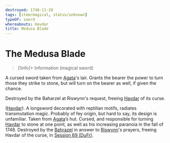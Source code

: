 ```yaml
---
destroyed: 1748-11-20
tags: [item/magical, status/unknown]
typeOf: sword
whereabouts: Havdar
title: Medusa Blade
---
```

# The Medusa Blade
>[!info]+ Information
> (magical sword)
> 
>> 

A cursed sword taken from [Agata](<../../../../people/fey/agata.md>)'s lair. Grants the bearer the power to turn those they strike to stone, but will turn on the bearer as well, if given the chance. 

Destroyed by the Baharzel at Riswynn's request, freeing [Havdar](<../../../../people/dunmari/havdar.md>) of its curse. 

 ([Havdar](<../../../../people/dunmari/havdar.md>)). A longsword decorated with reptilian motifs, radiates transmutation magic. Probably of fey origin, but hard to say, its design is unfamiliar. Taken from [Agata](<../../../../people/fey/agata.md>)’s hut. Cursed, and responsible for turning [Havdar](<../../../../people/dunmari/havdar.md>) to stone at one point, as well as his increasing paranoia in the fall of 1748. Destroyed by the [Bahrazel](<../../../../cosmology/gods/embodied-gods/bahrazel/bahrazel.md>) in answer to [Riswynn](<../../../../people/pcs/dunmar-fellowship/riswynn.md>)'s prayers, freeing Havdar of the curse, in [Session 69 (DuFr)](<../../session-notes/session-69-dufr.md>).  